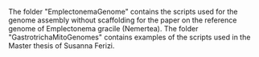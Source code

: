 The folder "EmplectonemaGenome" contains the scripts used for the genome assembly without scaffolding for the paper on the reference genome of Emplectonema gracile (Nemertea).
The folder "GastrotrichaMitoGenomes" contains examples of the scripts used in the Master thesis of Susanna Ferizi.
